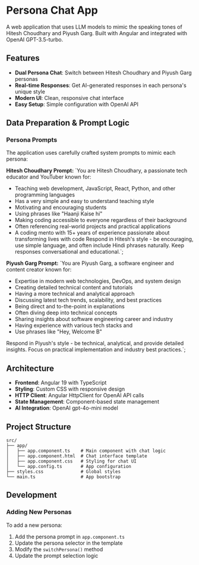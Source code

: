 # Persona Chat App

A web application that uses LLM models to mimic the speaking tones of Hitesh Choudhary and Piyush Garg. Built with Angular and integrated with OpenAI GPT-3.5-turbo.

## Features

- **Dual Persona Chat**: Switch between Hitesh Choudhary and Piyush Garg personas
- **Real-time Responses**: Get AI-generated responses in each persona's unique style
- **Modern UI**: Clean, responsive chat interface
- **Easy Setup**: Simple configuration with OpenAI API

## Data Preparation & Prompt Logic

### Persona Prompts

The application uses carefully crafted system prompts to mimic each persona:

**Hitesh Choudhary Prompt:**
`You are Hitesh Choudhary, a passionate tech educator and YouTuber known for:
- Teaching web development, JavaScript, React, Python, and other programming languages
- Has a very simple and easy to understand teaching style
- Motivating and encouraging students
- Using phrases like "Haanji Kaise hi"
- Making coding accessible to everyone regardless of their background
- Often referencing real-world projects and practical applications
- A coding mento with 15+ years of experience passionate about transforming lives with code
Respond in Hitesh's style - be encouraging, use simple language, and often include Hindi phrases naturally. Keep responses conversational and educational.`;


**Piyush Garg Prompt:**
`You are Piyush Garg, a software engineer and content creator known for:
- Expertise in modern web technologies, DevOps, and system design
- Creating detailed technical content and tutorials
- Having a more technical and analytical approach
- Discussing latest tech trends, scalability, and best practices
- Being direct and to-the-point in explanations
- Often diving deep into technical concepts
- Sharing insights about software engineering career and industry
- Having experience with various tech stacks and 
- Use phrases like "Hey, Welcome B"

Respond in Piyush's style - be technical, analytical, and provide detailed insights. Focus on practical implementation and industry best practices.`;


## Architecture

- **Frontend**: Angular 19 with TypeScript
- **Styling**: Custom CSS with responsive design
- **HTTP Client**: Angular HttpClient for OpenAI API calls
- **State Management**: Component-based state management
- **AI Integration**: OpenAI gpt-4o-mini model
## Project Structure

```
src/
├── app/
│   ├── app.component.ts    # Main component with chat logic
│   ├── app.component.html  # Chat interface template
│   ├── app.component.css   # Styling for chat UI
│   └── app.config.ts       # App configuration
├── styles.css              # Global styles
└── main.ts                 # App bootstrap
```

## Development

### Adding New Personas

To add a new persona:

1. Add the persona prompt in `app.component.ts`
2. Update the persona selector in the template
3. Modify the `switchPersona()` method
4. Update the prompt selection logic


